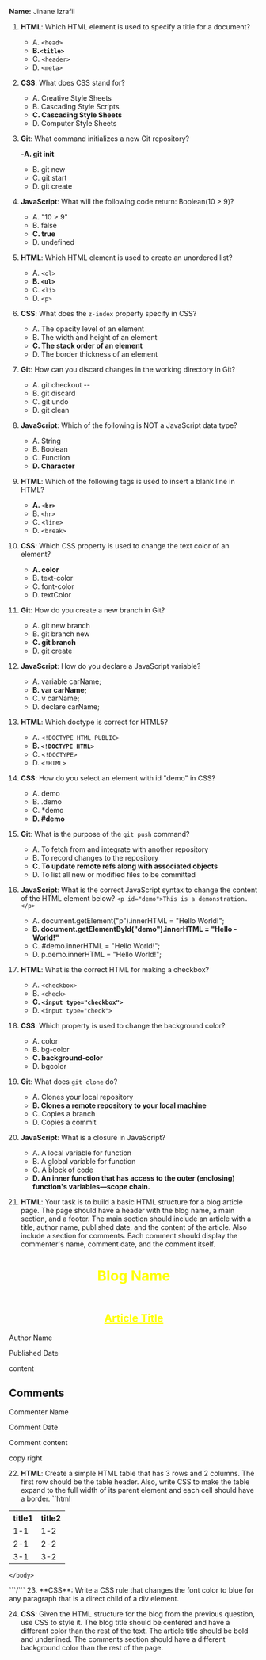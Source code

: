 **Name:** Jinane Izrafil

1. **HTML**: Which HTML element is used to specify a title for a document?

   - A. `<head>`
   - **B.`<title>`**
   - C. `<header>`
   - D. `<meta>`

2. **CSS**: What does CSS stand for?

   - A. Creative Style Sheets
   - B. Cascading Style Scripts
   - **C. Cascading Style Sheets**
   - D. Computer Style Sheets

3. **Git**: What command initializes a new Git repository?

   -**A. git init**
   - B. git new
   - C. git start
   - D. git create

4. **JavaScript**: What will the following code return: Boolean(10 > 9)?

   - A. "10 > 9"
   - B. false
   - **C. true**
   - D. undefined

5. **HTML**: Which HTML element is used to create an unordered list?

   - A. `<ol>`
   - **B. `<ul>`**
   - C. `<li>`
   - D. `<p>`

6. **CSS**: What does the `z-index` property specify in CSS?

   - A. The opacity level of an element
   - B. The width and height of an element
   - **C. The stack order of an element**
   - D. The border thickness of an element

7. **Git**: How can you discard changes in the working directory in Git?

   - A. git checkout --
   - B. git discard
   - C. git undo
   - D. git clean

8. **JavaScript**: Which of the following is NOT a JavaScript data type?

   - A. String
   - B. Boolean
   - C. Function
   - **D. Character**

9. **HTML**: Which of the following tags is used to insert a blank line in HTML?

   - **A. `<br>`**
   - B. `<hr>`
   - C. `<line>`
   - D. `<break>`

10. **CSS**: Which CSS property is used to change the text color of an element?

    - **A. color**
    - B. text-color
    - C. font-color
    - D. textColor

11. **Git**: How do you create a new branch in Git?

    - A. git new branch
    - B. git branch new
    - **C. git branch <name>**
    - D. git create <name>

12. **JavaScript**: How do you declare a JavaScript variable?

    - A. variable carName;
    - **B. var carName;**
    - C. v carName;
    - D. declare carName;

13. **HTML**: Which doctype is correct for HTML5?

    - A. `<!DOCTYPE HTML PUBLIC>`
    - **B. `<!DOCTYPE HTML>`**
    - C. `<!DOCTYPE>`
    - D. `<!HTML>`

14. **CSS**: How do you select an element with id "demo" in CSS?

    - A. demo
    - B. .demo
    - C. \*demo
    - **D. #demo**

15. **Git**: What is the purpose of the `git push` command?

    - A. To fetch from and integrate with another repository
    - B. To record changes to the repository
    - **C. To update remote refs along with associated objects**
    - D. To list all new or modified files to be committed

16. **JavaScript**: What is the correct JavaScript syntax to change the content of the HTML element below? `<p id="demo">This is a demonstration.</p>`

    - A. document.getElement("p").innerHTML = "Hello World!";
    - **B. document.getElementById("demo").innerHTML = "Hello - World!"**
    - C. #demo.innerHTML = "Hello World!";
    - D. p.demo.innerHTML = "Hello World!";

17. **HTML**: What is the correct HTML for making a checkbox?

    - A. `<checkbox>`
    - B. `<check>`
    - **C. `<input type="checkbox">`**
    - D. `<input type="check">`

18. **CSS**: Which property is used to change the background color?

    - A. color
    - B. bg-color
    - **C. background-color**
    - D. bgcolor

19. **Git**: What does `git clone` do?

    - A. Clones your local repository
    - **B. Clones a remote repository to your local machine**
    - C. Copies a branch
    - D. Copies a commit

20. **JavaScript**: What is a closure in JavaScript?

    - A. A local variable for function
    - B. A global variable for function
    - C. A block of code
    - **D. An inner function that has access to the outer (enclosing) function's variables—scope chain.**

21. **HTML**:
    Your task is to build a basic HTML structure for a blog article page. The page should have a header with the blog name, a main section, and a footer. The main section should include an article with a title, author name, published date, and the content of the article. Also include a section for comments. Each comment should display the commenter's name, comment date, and the comment itself.
   
    <!DOCTYPE html>
<html lang="en">
    <head>
        <meta charset="UTF-8">
        <meta name="viewport" content="width=device-width, initial-scale=1.0">
        <title>Blog Title</title>
    </head>
    <body>
        <header>
            <h1>Blog Name</h1>
        </header>
        <main>
            <article>
                <h1>Article Title</h1>
                <p>Author Name</p>
                <p>Published Date</p>
                <p>content</p>
            </article>
            <section>
                <h2>Comments</h2>
                <p>Commenter Name</p>
                <p>Comment Date</p>
                <p>Comment content</p>
            </section>
        </main>
        <footer>
            <p>copy right</p>
        </footer>
    </body>
</html>


22. **HTML**:
    Create a simple HTML table that has 3 rows and 2 columns. The first row should be the table header. Also, write CSS to make the table expand to the full width of its parent element and each cell should have a border.
  ``html  
<!DOCTYPE html>
<html lang="en">
    <head>
        <meta charset="UTF-8">
        <meta name="viewport" content="width=device-width, initial-scale=1.0">
        <title>Document</title>
    </head>
    <style>
        table {
          width: 100%;
          border-collapse: collapse;
        }
  
        th, td {
  border: 1px solid black;
  border-collapse: collapse;
}
      </style>
    <body>
        <body>
            <table>
                <tr>
                    <th>title1</th>
                    <th>title2</th>
                </tr>
                <tr>
                    <td>1-1</td>
                    <td>1-2</td>
                </tr>
                <tr>
                    <td>2-1</td>
                    <td>2-2</td>
                </tr>
                <tr>
                    <td>3-1</td>
                    <td>3-2</td>
                </tr>
            </table>
        </body>

    </body>
</html>
```/```
23. **CSS**:
    Write a CSS rule that changes the font color to blue for any paragraph that is a direct child of a div element.

<style>
    div > p {
  color: blue;
}
</style>


24. **CSS**:
    Given the HTML structure for the blog from the previous question, use CSS to style it. The blog title should be centered and have a different color than the rest of the text. The article title should be bold and underlined. The comments section should have a different background color than the rest of the page.

      <!DOCTYPE html>
<html lang="en">
    <head>
        <meta charset="UTF-8">
        <meta name="viewport" content="width=device-width, initial-scale=1.0">
        <title>Blog Title</title>
        <style>
            h1{
                text-align:center;
                color:yellow;
            }
            article h1{
                font-weight:bold;
                text-decoration:underline;
            }
            .comments{
                background-color:red;

            }
            </style>
    </head>
    <body>
        <header>
            <h1>Blog Name</h1>
        </header>
        <main>
            <article>
                <h1>Article Title</h1>
                <p>Author Name</p>
                <p>Published Date</p>
                <p>content</p>
            </article>
            <section class="comments">
                <h2>Comments</h2>
                <p>Commenter Name</p>
                <p>Comment Date</p>
                <p>Comment content</p>
            </section>
        </main>
        <footer>
            <p>copy right</p>
        </footer>
    </body>
</html>


25. **Javascript**:
    Write a JavaScript function that takes an array of numbers as an argument and returns the sum of all the numbers in the array. Test the function with an array of your choice.
```javascript
    function sumArray(numbers) {
  let sum = 0;
  for (let i = 0; i < numbers.length; i++) {
    sum += numbers[i];
  }
  return sum;
}
const numbersArray = [1, 2, 3, 4, 5];
const result = sumArray(numbersArray);
console.log("Sum=", result);
```

26. **Javascript**:
   
```javascript
    Create a JavaScript object that represents a student. The object should have properties for name, age, and subjects. Subjects should be an array of strings
const student = {
  name: "pam",
  age: 15,
  subjects: ["Math", "chemistry", "physics"]
};
```

27. **Javascript**:
    Write a JavaScript function that adds a new item to a list in the HTML document. Assume the list has an id of "myList".
    ```javascript
    function addItemToList(itemText) {
  const myList = document.getElementById("myList");
  const newItem = document.createElement("li");
  newItem.textContent = itemText;
  myList.appendChild(newItem);
}
    ```

28. **Git**:
    Write the Git command to clone a repository from GitHub
     ```git
git clone the link
```

29. **Git**:
    Write the Git command to check the status of your repository.
    ```git
    git status
    ```
    

30. In your own words, define what "boilerplate code" means

Boilerplate code are solution provided by VS Code, where a repetitive code can be called within a program by typing prefix names.